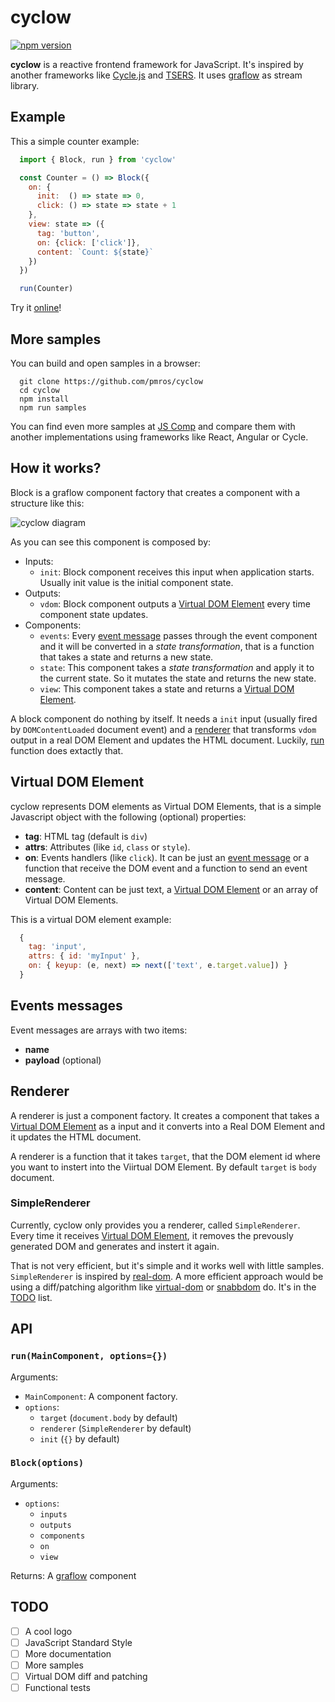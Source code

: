 # cyclow

[![npm version](https://badge.fury.io/js/cyclow.svg)](https://badge.fury.io/js/cyclow)

**cyclow**  is a reactive frontend framework for JavaScript. It's inspired by another frameworks like [Cycle.js](https://cycle.js.org/) and [TSERS](https://github.com/tsers-js/core). It uses [graflow] as stream library.

## Example
This a simple counter example:
```js
  import { Block, run } from 'cyclow'

  const Counter = () => Block({
    on: {
      init:  () => state => 0,
      click: () => state => state + 1
    },
    view: state => ({
      tag: 'button',
      on: {click: ['click']},
      content: `Count: ${state}`
    })
  })

  run(Counter)
```

Try it [online](http://www.webpackbin.com/VyUXX6cwM)!

## More samples
You can build and open samples in a browser:
```
  git clone https://github.com/pmros/cyclow
  cd cyclow
  npm install
  npm run samples
```

You can find even more samples at [JS Comp](http://blog.krawaller.se/jscomp/) and compare them with another implementations using frameworks like React, Angular or Cycle.

## How it works?
Block is a graflow component factory that creates a component with a structure like this:

![cyclow diagram](https://rawgit.com/pmros/cyclow/master/diagrams/block.svg)

As you can see this component is composed by:
- Inputs:
  - `init`: Block component receives this input when application starts. Usually init value is the initial component state.
- Outputs:
  - `vdom`: Block component outputs a [Virtual DOM Element](#virtual-dom-element) every time component state updates.
- Components:
  - `events`: Every [event message](#event-message) passes through the event component and it will be converted in a *state transformation*, that is a function that takes a state and returns a new state.
  - `state`: This component takes a *state transformation* and apply it to the current state. So it mutates the state and returns the new state.
  - `view`: This component takes a state and returns a [Virtual DOM Element](#virtual-dom-element).

A block component do nothing by itself. It needs a `init` input (usually fired by `DOMContentLoaded` document event) and a [renderer](#renderer) that transforms `vdom` output in a real DOM Element and updates the HTML document. Luckily, [run](#run) function does extactly that.

## <a name="virtual-dom-element"></a>Virtual DOM Element
cyclow represents DOM elements as Virtual DOM Elements, that is a simple Javascript object with the following (optional) properties:
- **tag**: HTML tag (default is `div`)
- **attrs**: Attributes (like `id`, `class` or `style`).
- **on**: Events handlers (like `click`). It can be just an [event message](#event-messages) or a function that receive the DOM event and a function to send an event message.
- **content**: Content can be just text, a [Virtual DOM Element](#virtual-dom-element) or an array of Virtual DOM Elements.

This is a virtual DOM element example:
```js
  {
    tag: 'input',
    attrs: { id: 'myInput' },
    on: { keyup: (e, next) => next(['text', e.target.value]) }
  }
```

## <a name="event-messages"></a> Events messages
Event messages are arrays with two items:
- **name**
- **payload** (optional)

## <a name="renderer"></a> Renderer
A renderer is just a component factory. It creates a component that takes a [Virtual DOM Element](#virtual-dom-element) as a input and it converts into a Real DOM Element and it updates the HTML document.

A renderer is a function that it takes `target`, that the DOM element id where you want to instert into the Viirtual DOM Element. By default `target` is `body` document.

### SimpleRenderer
Currently, cyclow only provides you a renderer, called `SimpleRenderer`. Every time it receives [Virtual DOM Element](#virtual-dom-element), it removes the prevously generated DOM and generates and instert it again.

That is not very efficient, but it's simple and it works well with little samples. `SimpleRenderer` is inspired by [real-dom](https://github.com/danculley/real-dom). A more efficient approach would be using a diff/patching algorithm like [virtual-dom](https://github.com/Matt-Esch/virtual-dom) or [snabbdom](https://github.com/snabbdom/snabbdom) do. It's in the [TODO](#TODO) list.

## API

### <a name="run"></a>```run(MainComponent, options={})```
Arguments:
- `MainComponent`: A component factory.
- `options`:
  - `target` (`document.body` by default)
  - `renderer` (`SimpleRenderer` by default)
  - `init` (`{}` by default)

### <a name="Block"></a>```Block(options)```
Arguments:
- `options`:
  - `inputs`
  - `outputs`
  - `components`
  - `on`
  - `view`

Returns: A [graflow] component

## <a name="TODO"></a> TODO
- [ ] A cool logo
- [ ] JavaScript Standard Style
- [ ] More documentation
- [ ] More samples
- [ ] Virtual DOM diff and patching
- [ ] Functional tests

[graflow]: https://github.com/pmros/graflow
